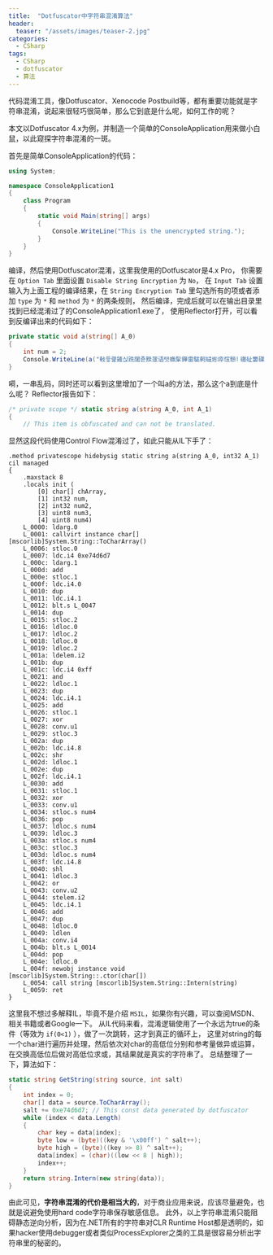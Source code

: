 ```yaml
---
title:  "Dotfuscator中字符串混淆算法"
header:
  teaser: "/assets/images/teaser-2.jpg"
categories:
  - CSharp
tags:
  - CSharp
  - dotfuscator
  - 算法
---
```


代码混淆工具，像Dotfuscator、Xenocode Postbuild等，都有重要功能就是字符串混淆，说起来很轻巧很简单，那么它到底是什么呢，如何工作的呢？

本文以Dotfuscator 4.x为例，并制造一个简单的ConsoleApplication用来做小白鼠，以此窥探字符串混淆的一斑。

首先是简单ConsoleApplication的代码：
```csharp
using System;

namespace ConsoleApplication1
{
    class Program
    {
        static void Main(string[] args)
        {
            Console.WriteLine("This is the unencrypted string.");
        }
    }
}
```

编译，然后使用Dotfuscator混淆，这里我使用的Dotfuscator是4.x Pro，
你需要在 `Option Tab` 里面设置 `Disable String Encryption` 为 `No`，
在 `Input Tab` 设置输入为上面工程的编译结果，在 `String Encryption Tab` 里勾选所有的项或者添加 `type` 为 `*` 和 `method` 为 `*` 的两条规则，
然后编译，完成后就可以在输出目录里找到已经混淆过了的ConsoleApplication1.exe了，
使用Reflector打开，可以看到反编译出来的代码如下：
```csharp
private static void a(string[] A_0)
{
    int num = 2;
    Console.WriteLine(a("軙듛럝鏟싡跣闥죧黩蓫语탯蟱髳鏵雷駹軻蟽烿瘁愃戅⠇礉砋簍礏簑猓㠕", num));
}
```

嗬，一串乱码，同时还可以看到这里增加了一个叫a的方法，那么这个a到底是什么呢？ Reflector报告如下：
```csharp
/* private scope */ static string a(string A_0, int A_1)
{
    // This item is obfuscated and can not be translated.
```

显然这段代码使用Control Flow混淆过了，如此只能从IL下手了：
```msil
.method privatescope hidebysig static string a(string A_0, int32 A_1) cil managed
{
    .maxstack 8
    .locals init (
        [0] char[] chArray,
        [1] int32 num,
        [2] int32 num2,
        [3] uint8 num3,
        [4] uint8 num4)
    L_0000: ldarg.0 
    L_0001: callvirt instance char[] [mscorlib]System.String::ToCharArray()
    L_0006: stloc.0 
    L_0007: ldc.i4 0xe74d6d7
    L_000c: ldarg.1 
    L_000d: add 
    L_000e: stloc.1 
    L_000f: ldc.i4.0 
    L_0010: dup 
    L_0011: ldc.i4.1 
    L_0012: blt.s L_0047
    L_0014: dup 
    L_0015: stloc.2 
    L_0016: ldloc.0 
    L_0017: ldloc.2 
    L_0018: ldloc.0 
    L_0019: ldloc.2 
    L_001a: ldelem.i2 
    L_001b: dup 
    L_001c: ldc.i4 0xff
    L_0021: and 
    L_0022: ldloc.1 
    L_0023: dup 
    L_0024: ldc.i4.1 
    L_0025: add 
    L_0026: stloc.1 
    L_0027: xor 
    L_0028: conv.u1 
    L_0029: stloc.3 
    L_002a: dup 
    L_002b: ldc.i4.8 
    L_002c: shr 
    L_002d: ldloc.1 
    L_002e: dup 
    L_002f: ldc.i4.1 
    L_0030: add 
    L_0031: stloc.1 
    L_0032: xor 
    L_0033: conv.u1 
    L_0034: stloc.s num4
    L_0036: pop 
    L_0037: ldloc.s num4
    L_0039: ldloc.3 
    L_003a: stloc.s num4
    L_003c: stloc.3 
    L_003d: ldloc.s num4
    L_003f: ldc.i4.8 
    L_0040: shl 
    L_0041: ldloc.3 
    L_0042: or 
    L_0043: conv.u2 
    L_0044: stelem.i2 
    L_0045: ldc.i4.1 
    L_0046: add 
    L_0047: dup 
    L_0048: ldloc.0 
    L_0049: ldlen 
    L_004a: conv.i4 
    L_004b: blt.s L_0014
    L_004d: pop 
    L_004e: ldloc.0 
    L_004f: newobj instance void [mscorlib]System.String::.ctor(char[])
    L_0054: call string [mscorlib]System.String::Intern(string)
    L_0059: ret 
}
```
这里我不想过多解释IL，毕竟不是介绍 `MSIL`，如果你有兴趣，可以查阅MSDN、相关书籍或者Google一下。
从IL代码来看，混淆逻辑使用了一个永远为true的条件（等效为 `if(0<1)` ），做了一次跳转，这才到真正的循环上，
这里对string的每一个char进行遍历并处理，然后依次对char的高低位分别和参考量做异或运算，在交换高低位后做对高低位求或，其结果就是真实的字符串了。
总结整理了一下，算法如下：
```csharp
static string GetString(string source, int salt)
{
    int index = 0;
    char[] data = source.ToCharArray();
    salt += 0xe74d6d7; // This const data generated by dotfuscator
    while (index < data.Length)
    {
        char key = data[index];
        byte low = (byte)((key & '\x00ff') ^ salt++);
        byte high = (byte)((key >> 8) ^ salt++);
        data[index] = (char)((low << 8 | high));
        index++;
    }
    return string.Intern(new string(data));
}
```

由此可见，**字符串混淆的代价是相当大的**，对于商业应用来说，应该尽量避免，也就是说避免使用hard code字符串保存敏感信息。
此外，以上字符串混淆只能阻碍静态逆向分析，因为在.NET所有的字符串对CLR Runtime Host都是透明的，如果hacker使用debugger或者类似ProcessExplorer之类的工具是很容易分析出字符串里的秘密的。
